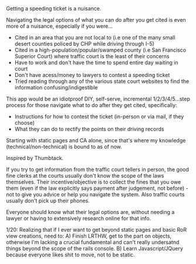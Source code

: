 Getting a speeding ticket is a nuisance.

Navigating the legal options of what you can do after you get cited is even more of a nuisance, especially if you were...

- Cited in an area that you are not local to (i.e one of the many small desert counties policed by CHP while driving through I-5)
- Cited in a high-population/popular/swamped county (i.e San Francisco Superior Court) where traffic court is the least of their concerns
- Have to work and don't have the time to spend entire day waiting in court  
- Don't have acess/money to lawyers to contest a speeding ticket
- Tried reading through any of the various state court websites to find the information confusing/indigestible

This app would be an idiotproof DIY, self-serve, incremental 1/2/3/4/5...step process for those navigate what to do after they get cited, specifically:

- Instructions for how to contest the ticket (in-person or via mail, if they choose)
- What they can do to rectify the points on their driving records

Starting with static pages and CA alone, since that's where my knowledge (technical/non-technical) is bound to as of now.

Inspired by Thumbtack.

If you try to get information from the traffic court tellers in person, the good fine clerks at the courts usually don't know the scope of the laws themselves.  Their incentive/objective is to collect the fines that you owe them (even if the law explicitly says payment after judgement, not before) - not to give you advice or help you navigate the system.  Also traffic courts usually don't pick up their phones.

Everyone should know what their legal options are, without needing a lawyer or having to extensively research online for that info.

1/20: Realizing that if I ever want to get beyond static pages and basic RoR view creations, need to:
A) Finish LRTHW, get to the part on objects, otherwise I'm lacking a crucial fundamental and can't really undersatnd things beyond the scope of the rails console.
B) Learn Javascript/JQuery because everyone likes shit to move, not to be static.
